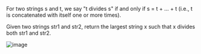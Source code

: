 For two strings s and t, we say "t divides s" if and only if s = t + ... + t (i.e., t is concatenated with itself one or more times).

Given two strings str1 and str2, return the largest string x such that x divides both str1 and str2.

![image](https://user-images.githubusercontent.com/58635762/216069683-279c92cc-d3b7-428d-8459-909ad9622c76.png)

